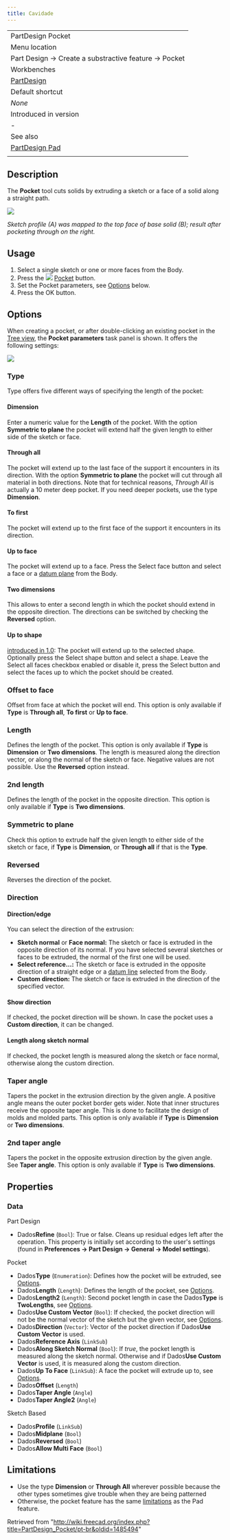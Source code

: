 ```yaml
---
title: Cavidade
---
```

|  |
| --- |
| PartDesign Pocket |
| Menu location |
| Part Design → Create a substractive feature → Pocket |
| Workbenches |
| [PartDesign](/PartDesign_Workbench "PartDesign Workbench") |
| Default shortcut |
| *None* |
| Introduced in version |
| - |
| See also |
| [PartDesign Pad](/PartDesign_Pad "PartDesign Pad") |
|  |

## Description

The **Pocket** tool cuts solids by extruding a sketch or a face of a solid along a straight path.

![](/images/PartDesign_Pocket_example.svg)

*Sketch profile (A) was mapped to the top face of base solid (B); result after pocketing through on the right.*

## Usage

1. Select a single sketch or one or more faces from the Body.
2. Press the ![](/images/PartDesign_Pocket.svg) [Pocket](/PartDesign_Pocket "PartDesign Pocket") button.
3. Set the Pocket parameters, see [Options](#Options) below.
4. Press the OK button.

## Options

When creating a pocket, or after double-clicking an existing pocket in the [Tree view](/Tree_view "Tree view"), the **Pocket parameters** task panel is shown. It offers the following settings:

![](/images/PartDesign_Pocket_Taskpanel.png)

### Type

Type offers five different ways of specifying the length of the pocket:

#### Dimension

Enter a numeric value for the **Length** of the pocket. With the option **Symmetric to plane** the pocket will extend half the given length to either side of the sketch or face.

#### Through all

The pocket will extend up to the last face of the support it encounters in its direction. With the option **Symmetric to plane** the pocket will cut through all material in both directions. Note that for technical reasons, *Through All* is actually a 10 meter deep pocket. If you need deeper pockets, use the type **Dimension**.

#### To first

The pocket will extend up to the first face of the support it encounters in its direction.

#### Up to face

The pocket will extend up to a face. Press the Select face button and select a face or a [datum plane](/PartDesign_Plane "PartDesign Plane") from the Body.

#### Two dimensions

This allows to enter a second length in which the pocket should extend in the opposite direction. The directions can be switched by checking the **Reversed** option.

#### Up to shape

[introduced in 1.0](/Release_notes_1.0 "Release notes 1.0"): The pocket will extend up to the selected shape. Optionally press the Select shape button and select a shape. Leave the Select all faces checkbox enabled or disable it, press the Select button and select the faces up to which the pocket should be created.

### Offset to face

Offset from face at which the pocket will end. This option is only available if **Type** is **Through all**, **To first** or **Up to face**.

### Length

Defines the length of the pocket. This option is only available if **Type** is **Dimension** or **Two dimensions**. The length is measured along the direction vector, or along the normal of the sketch or face. Negative values are not possible. Use the **Reversed** option instead.

### 2nd length

Defines the length of the pocket in the opposite direction. This option is only available if **Type** is **Two dimensions**.

### Symmetric to plane

Check this option to extrude half the given length to either side of the sketch or face, if **Type** is **Dimension**, or **Through all** if that is the **Type**.

### Reversed

Reverses the direction of the pocket.

### Direction

#### Direction/edge

You can select the direction of the extrusion:

* **Sketch normal** or **Face normal:** The sketch or face is extruded in the opposite direction of its normal. If you have selected several sketches or faces to be extruded, the normal of the first one will be used.
* **Select reference...:** The sketch or face is extruded in the opposite direction of a straight edge or a [datum line](/PartDesign_Line "PartDesign Line") selected from the Body.
* **Custom direction:** The sketch or face is extruded in the direction of the specified vector.

#### Show direction

If checked, the pocket direction will be shown. In case the pocket uses a **Custom direction**, it can be changed.

#### Length along sketch normal

If checked, the pocket length is measured along the sketch or face normal, otherwise along the custom direction.

### Taper angle

Tapers the pocket in the extrusion direction by the given angle. A positive angle means the outer pocket border gets wider. Note that inner structures receive the opposite taper angle. This is done to facilitate the design of molds and molded parts. This option is only available if **Type** is **Dimension** or **Two dimensions**.

### 2nd taper angle

Tapers the pocket in the opposite extrusion direction by the given angle. See **Taper angle**. This option is only available if **Type** is **Two dimensions**.

## Properties

### Data

Part Design

* Dados**Refine** (`Bool`): True or false. Cleans up residual edges left after the operation. This property is initially set according to the user's settings (found in **Preferences → Part Design → General → Model settings**).

Pocket

* Dados**Type** (`Enumeration`): Defines how the pocket will be extruded, see [Options](#Options).
* Dados**Length** (`Length`): Defines the length of the pocket, see [Options](#Options).
* Dados**Length2** (`Length`): Second pocket length in case the Dados**Type** is **TwoLengths**, see [Options](#Options).
* Dados**Use Custom Vector** (`Bool`): If checked, the pocket direction will not be the normal vector of the sketch but the given vector, see [Options](#Options).
* Dados**Direction** (`Vector`): Vector of the pocket direction if Dados**Use Custom Vector** is used.
* Dados**Reference Axis** (`LinkSub`)
* Dados**Along Sketch Normal** (`Bool`): If *true*, the pocket length is measured along the sketch normal. Otherwise and if Dados**Use Custom Vector** is used, it is measured along the custom direction.
* Dados**Up To Face** (`LinkSub`): A face the pocket will extrude up to, see [Options](#Options).
* Dados**Offset** (`Length`)
* Dados**Taper Angle** (`Angle`)
* Dados**Taper Angle2** (`Angle`)

Sketch Based

* Dados**Profile** (`LinkSub`)
* Dados**Midplane** (`Bool`)
* Dados**Reversed** (`Bool`)
* Dados**Allow Multi Face** (`Bool`)

## Limitations

* Use the type **Dimension** or **Through All** wherever possible because the other types sometimes give trouble when they are being patterned
* Otherwise, the pocket feature has the same [limitations](/PartDesign_Pad#Limitations "PartDesign Pad") as the Pad feature.

Retrieved from "<http://wiki.freecad.org/index.php?title=PartDesign_Pocket/pt-br&oldid=1485494>"